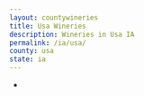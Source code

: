 ```yaml
---
layout: countywineries
title: Usa Wineries
description: Wineries in Usa IA
permalink: /ia/usa/
county: usa
state: ia
---
```

-

